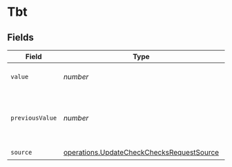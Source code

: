 # Tbt


## Fields

| Field                                                                                                  | Type                                                                                                   | Required                                                                                               | Description                                                                                            | Example                                                                                                |
| ------------------------------------------------------------------------------------------------------ | ------------------------------------------------------------------------------------------------------ | ------------------------------------------------------------------------------------------------------ | ------------------------------------------------------------------------------------------------------ | ------------------------------------------------------------------------------------------------------ |
| `value`                                                                                                | *number*                                                                                               | :heavy_check_mark:                                                                                     | Total Blocking Time value                                                                              | 3000                                                                                                   |
| `previousValue`                                                                                        | *number*                                                                                               | :heavy_minus_sign:                                                                                     | Previous Total Blocking Time value to display a delta                                                  | 3500                                                                                                   |
| `source`                                                                                               | [operations.UpdateCheckChecksRequestSource](../../models/operations/updatecheckchecksrequestsource.md) | :heavy_check_mark:                                                                                     | N/A                                                                                                    |                                                                                                        |